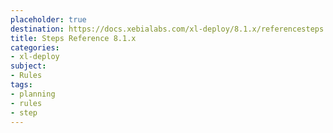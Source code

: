 ```yaml
---
placeholder: true
destination: https://docs.xebialabs.com/xl-deploy/8.1.x/referencesteps.html
title: Steps Reference 8.1.x
categories:
- xl-deploy
subject:
- Rules
tags:
- planning
- rules
- step
---
```

